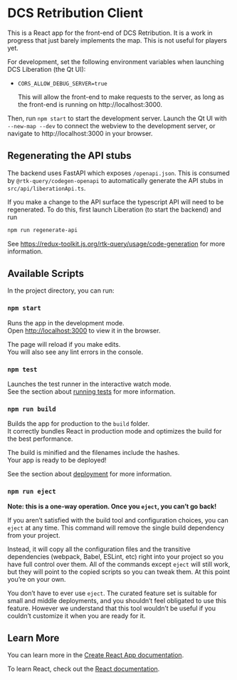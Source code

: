 # DCS Retribution Client

This is a React app for the front-end of DCS Retribution. It is a work in
progress that just barely implements the map. This is not useful for players
yet.

For development, set the following environment variables when launching DCS
Liberation (the Qt UI):

- `CORS_ALLOW_DEBUG_SERVER=true`

  This will allow the front-end to make requests to the server, as long as the
  front-end is running on http://localhost:3000.

Then, run `npm start` to start the development server. Launch the Qt UI with
`--new-map --dev` to connect the webview to the development server, or navigate
to http://localhost:3000 in your browser.

## Regenerating the API stubs

The backend uses FastAPI which exposes `/openapi.json`. This is consumed by
`@rtk-query/codegen-openapi` to automatically generate the API stubs in
`src/api/liberationApi.ts`.

If you make a change to the API surface the typescript API will need to be
regenerated. To do this, first launch Liberation (to start the backend) and run

```powershell
npm run regenerate-api
```

See https://redux-toolkit.js.org/rtk-query/usage/code-generation for more
information.

## Available Scripts

In the project directory, you can run:

### `npm start`

Runs the app in the development mode.<br />
Open [http://localhost:3000](http://localhost:3000) to view it in the browser.

The page will reload if you make edits.<br />
You will also see any lint errors in the console.

### `npm test`

Launches the test runner in the interactive watch mode.<br />
See the section about [running tests](https://facebook.github.io/create-react-app/docs/running-tests) for more information.

### `npm run build`

Builds the app for production to the `build` folder.<br />
It correctly bundles React in production mode and optimizes the build for the best performance.

The build is minified and the filenames include the hashes.<br />
Your app is ready to be deployed!

See the section about [deployment](https://facebook.github.io/create-react-app/docs/deployment) for more information.

### `npm run eject`

**Note: this is a one-way operation. Once you `eject`, you can’t go back!**

If you aren’t satisfied with the build tool and configuration choices, you can `eject` at any time. This command will remove the single build dependency from your project.

Instead, it will copy all the configuration files and the transitive dependencies (webpack, Babel, ESLint, etc) right into your project so you have full control over them. All of the commands except `eject` will still work, but they will point to the copied scripts so you can tweak them. At this point you’re on your own.

You don’t have to ever use `eject`. The curated feature set is suitable for small and middle deployments, and you shouldn’t feel obligated to use this feature. However we understand that this tool wouldn’t be useful if you couldn’t customize it when you are ready for it.

## Learn More

You can learn more in the [Create React App documentation](https://facebook.github.io/create-react-app/docs/getting-started).

To learn React, check out the [React documentation](https://reactjs.org/).
